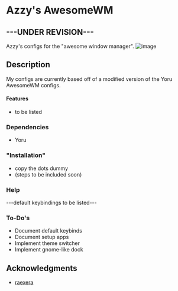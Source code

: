 # Azzy's AwesomeWM 

## ---UNDER REVISION---

Azzy's configs for the "awesome window manager".
![image](https://github.com/AzzyB/dotfiles/blob/main/screenshots/awesomewm.png)

## Description

My configs are currently based off of a modified version of the Yoru AwesomeWM configs.

#### Features
* to be listed

### Dependencies

* Yoru

### "Installation"

* copy the dots dummy
* (steps to be included soon)

### Help
---default keybindings to be listed---

### To-Do's
* Document default keybinds
* Document setup apps
* Implement theme switcher
* Implement gnome-like dock

## Acknowledgments
* [raexera](https://github.com/raexera/yoru)
